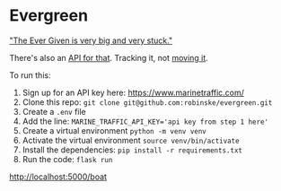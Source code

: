 # Evergreen

["The Ever Given is very big and very stuck."](https://www.theatlantic.com/technology/archive/2021/03/were-going-to-need-a-smaller-boat/618414/)

There's also an [API for that](https://www.marinetraffic.com/). Tracking it, not [moving it](https://twitter.com/kelleyrobinson/status/1375172382076375048).

To run this:
1. Sign up for an API key here: https://www.marinetraffic.com/
2. Clone this repo: `git clone git@github.com:robinske/evergreen.git`
3. Create a `.env` file
4. Add the line: `MARINE_TRAFFIC_API_KEY='api key from step 1 here'`
5. Create a virtual environment `python -m venv venv`
6. Activate the virtual environment `source venv/bin/activate`
7. Install the dependencies: `pip install -r requirements.txt`
8. Run the code: `flask run`

[http://localhost:5000/boat](http://localhost:5000/boat)
